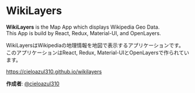 # WikiLayers

**WikiLayers** is the Map App which displays Wikipedia Geo Data.  
This App is build by React, Redux, Material-UI, and OpenLayers.

WikiLayersはWikipediaの地理情報を地図で表示するアプリケーションです。  
このアプリケーションはReact, Redux, Material-UIとOpenLayersで作られています。

https://cieloazul310.github.io/wikilayers

**作成者**: [@cieloazul310]

[@cieloazul310]: //twitter.com/cieloazul310
